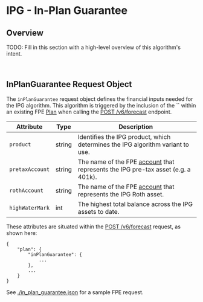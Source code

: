 # IPG - In-Plan Guarantee

## Overview

TODO: Fill in this section with a high-level overview of this algorithm's intent.

<br/>

## InPlanGuarantee Request Object

The `inPlanGuarantee` request object defines the financial inputs needed for the IPG algorithm.  This algorithm is triggered by the inclusion of the `` within an existing FPE [Plan](https://github.com/newretirement/fpe-api/blob/master/datatypes.md#plan) when calling the [POST&nbsp;/v6/forecast](https://github.com/newretirement/fpe-api/blob/master/README.md#post-v6forecast) endpoint.


| Attribute  | Type | Description |
| ---------- | ---- | ----------- |
| `product` | string | Identifies the IPG product, which determines the IPG algorithm variant to use. |
| `pretaxAccount` | string | The name of the FPE [account](https://github.com/newretirement/fpe-api/blob/master/datatypes.md#account) that represents the IPG pre-tax asset (e.g. a 401k). |
| `rothAccount` | string | The name of the FPE [account](https://github.com/newretirement/fpe-api/blob/master/datatypes.md#account) that represents the IPG Roth asset. |
| `highWaterMark` | int | The highest total balance across the IPG assets to date. |

These attributes are situated within the [POST /v6/forecast](https://github.com/newretirement/fpe-api/blob/master/README.md#post-v6forecast) request, as shown here:

```
{
    "plan": {
        "inPlanGuarantee": {
            ...
        },
        ...
    }
}
```

See [./in_plan_guarantee.json](./in_plan_guarantee.json) for a sample FPE request.